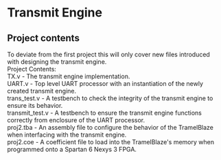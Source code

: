 # Transmit Engine
## Project contents
To deviate from the first project this will only cover new files introduced with designing the transmit engine.</br>
Project Contents:</br>
TX.v - The transmit engine implementation.</br>
UART.v - Top level UART processor with an instantiation of the newly created transmit engine.</br>
trans_test.v - A testbench to check the integrity of the transmit engine to ensure its behavior.</br>
transmit_test.v - A testbench to ensure the transmit engine functions correctly from enclosure of the UART processor.<br>
proj2.tba - An assembly file to configure the behavior of the TramelBlaze when interfacing with the transmit engine.</br>
proj2.coe - A coefficient file to load into the TramelBlaze's memory when programmed onto a Spartan 6 Nexys 3 FPGA.</br>
